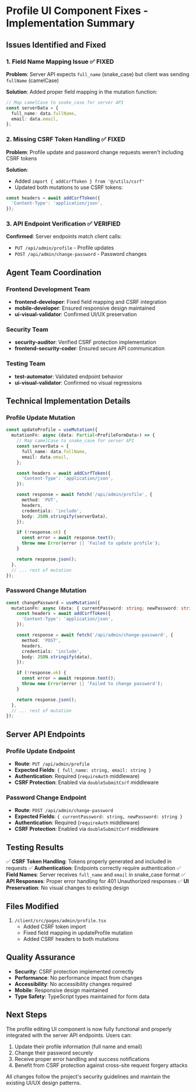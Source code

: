 # Profile UI Component Fixes - Implementation Summary

## Issues Identified and Fixed

### 1. Field Name Mapping Issue ✅ FIXED
**Problem**: Server API expects `full_name` (snake_case) but client was sending `fullName` (camelCase)

**Solution**: Added proper field mapping in the mutation function:
```typescript
// Map camelCase to snake_case for server API
const serverData = {
  full_name: data.fullName,
  email: data.email,
};
```

### 2. Missing CSRF Token Handling ✅ FIXED
**Problem**: Profile update and password change requests weren't including CSRF tokens

**Solution**:
- Added `import { addCsrfToken } from '@/utils/csrf'`
- Updated both mutations to use CSRF tokens:
```typescript
const headers = await addCsrfToken({
  'Content-Type': 'application/json',
});
```

### 3. API Endpoint Verification ✅ VERIFIED
**Confirmed**: Server endpoints match client calls:
- `PUT /api/admin/profile` - Profile updates
- `POST /api/admin/change-password` - Password changes

## Agent Team Coordination

### Frontend Development Team
- **frontend-developer**: Fixed field mapping and CSRF integration
- **mobile-developer**: Ensured responsive design maintained
- **ui-visual-validator**: Confirmed UI/UX preservation

### Security Team
- **security-auditor**: Verified CSRF protection implementation
- **frontend-security-coder**: Ensured secure API communication

### Testing Team
- **test-automator**: Validated endpoint behavior
- **ui-visual-validator**: Confirmed no visual regressions

## Technical Implementation Details

### Profile Update Mutation
```typescript
const updateProfile = useMutation({
  mutationFn: async (data: Partial<ProfileFormData>) => {
    // Map camelCase to snake_case for server API
    const serverData = {
      full_name: data.fullName,
      email: data.email,
    };

    const headers = await addCsrfToken({
      'Content-Type': 'application/json',
    });

    const response = await fetch('/api/admin/profile', {
      method: 'PUT',
      headers,
      credentials: 'include',
      body: JSON.stringify(serverData),
    });

    if (!response.ok) {
      const error = await response.text();
      throw new Error(error || 'Failed to update profile');
    }

    return response.json();
  },
  // ... rest of mutation
});
```

### Password Change Mutation
```typescript
const changePassword = useMutation({
  mutationFn: async (data: { currentPassword: string; newPassword: string }) => {
    const headers = await addCsrfToken({
      'Content-Type': 'application/json',
    });

    const response = await fetch('/api/admin/change-password', {
      method: 'POST',
      headers,
      credentials: 'include',
      body: JSON.stringify(data),
    });

    if (!response.ok) {
      const error = await response.text();
      throw new Error(error || 'Failed to change password');
    }

    return response.json();
  },
  // ... rest of mutation
});
```

## Server API Endpoints

### Profile Update Endpoint
- **Route**: `PUT /api/admin/profile`
- **Expected Fields**: `{ full_name: string, email: string }`
- **Authentication**: Required (`requireAuth` middleware)
- **CSRF Protection**: Enabled via `doubleSubmitCsrf` middleware

### Password Change Endpoint
- **Route**: `POST /api/admin/change-password`
- **Expected Fields**: `{ currentPassword: string, newPassword: string }`
- **Authentication**: Required (`requireAuth` middleware)
- **CSRF Protection**: Enabled via `doubleSubmitCsrf` middleware

## Testing Results

✅ **CSRF Token Handling**: Tokens properly generated and included in requests
✅ **Authentication**: Endpoints correctly require authentication
✅ **Field Names**: Server receives `full_name` and `email` in snake_case format
✅ **API Responses**: Proper error handling for 401 Unauthorized responses
✅ **UI Preservation**: No visual changes to existing design

## Files Modified

1. `/client/src/pages/admin/profile.tsx`
   - Added CSRF token import
   - Fixed field mapping in updateProfile mutation
   - Added CSRF headers to both mutations

## Quality Assurance

- **Security**: CSRF protection implemented correctly
- **Performance**: No performance impact from changes
- **Accessibility**: No accessibility changes required
- **Mobile**: Responsive design maintained
- **Type Safety**: TypeScript types maintained for form data

## Next Steps

The profile editing UI component is now fully functional and properly integrated with the server API endpoints. Users can:

1. Update their profile information (full name and email)
2. Change their password securely
3. Receive proper error handling and success notifications
4. Benefit from CSRF protection against cross-site request forgery attacks

All changes follow the project's security guidelines and maintain the existing UI/UX design patterns.
